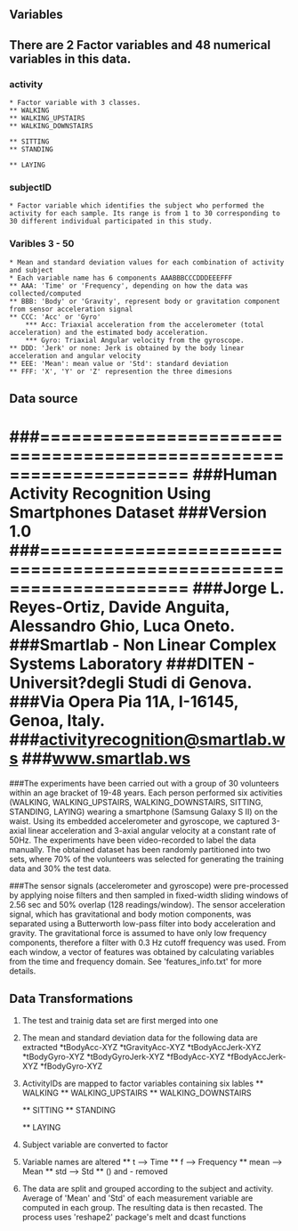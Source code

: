 ## Variables
## There are 2 Factor variables and 48 numerical variables in this data.


### activity
	* Factor variable with 3 classes.
	** WALKING
	** WALKING_UPSTAIRS
	** WALKING_DOWNSTAIRS

	** SITTING
	** STANDING

	** LAYING


### subjectID
	* Factor variable which identifies the subject who performed the activity for each sample. Its range is from 1 to 30 corresponding to 30 different individual participated in this study.

### Varibles 3 - 50
	* Mean and standard deviation values for each combination of activity and subject
	* Each variable name has 6 components AAABBBCCCDDDEEEFFF
	** AAA: 'Time' or 'Frequency', depending on how the data was collected/computed
	** BBB: 'Body' or 'Gravity', represent body or gravitation component from sensor acceleration signal
	** CCC: 'Acc' or 'Gyro'
		*** Acc: Triaxial acceleration from the accelerometer (total acceleration) and the estimated body acceleration.
		*** Gyro: Triaxial Angular velocity from the gyroscope.
	** DDD: 'Jerk' or none: Jerk is obtained by the body linear acceleration and angular velocity
	** EEE: 'Mean': mean value or 'Std': standard deviation
	** FFF: 'X', 'Y' or 'Z' represention the three dimesions

## Data source
###==================================================================
###Human Activity Recognition Using Smartphones Dataset
###Version 1.0
###==================================================================
###Jorge L. Reyes-Ortiz, Davide Anguita, Alessandro Ghio, Luca Oneto.
###Smartlab - Non Linear Complex Systems Laboratory
###DITEN - Universit?degli Studi di Genova.
###Via Opera Pia 11A, I-16145, Genoa, Italy.
###activityrecognition@smartlab.ws
###www.smartlab.ws
==================================================================

###The experiments have been carried out with a group of 30 volunteers within an age bracket of 19-48 years. Each person performed six activities (WALKING, WALKING_UPSTAIRS, WALKING_DOWNSTAIRS, SITTING, STANDING, LAYING) wearing a smartphone (Samsung Galaxy S II) on the waist. Using its embedded accelerometer and gyroscope, we captured 3-axial linear acceleration and 3-axial angular velocity at a constant rate of 50Hz. The experiments have been video-recorded to label the data manually. The obtained dataset has been randomly partitioned into two sets, where 70% of the volunteers was selected for generating the training data and 30% the test data. 

###The sensor signals (accelerometer and gyroscope) were pre-processed by applying noise filters and then sampled in fixed-width sliding windows of 2.56 sec and 50% overlap (128 readings/window). The sensor acceleration signal, which has gravitational and body motion components, was separated using a Butterworth low-pass filter into body acceleration and gravity. The gravitational force is assumed to have only low frequency components, therefore a filter with 0.3 Hz cutoff frequency was used. From each window, a vector of features was obtained by calculating variables from the time and frequency domain. See 'features_info.txt' for more details. 

## Data Transformations

1. The test and trainig data set are first merged into one
2. The mean and standard deviation data for the following data are extracted
	*tBodyAcc-XYZ
	*tGravityAcc-XYZ
	*tBodyAccJerk-XYZ
	*tBodyGyro-XYZ
	*tBodyGyroJerk-XYZ
	*fBodyAcc-XYZ
	*fBodyAccJerk-XYZ
	*fBodyGyro-XYZ
3. ActivityIDs are mapped to factor variables containing six lables
	** WALKING
	** WALKING_UPSTAIRS
	** WALKING_DOWNSTAIRS

	** SITTING
	** STANDING

	** LAYING

4. Subject variable are converted to factor
5. Variable names are altered
	** t --> Time
	** f --> Frequency
	** mean --> Mean
	** std --> Std
	** () and - removed
6. The data are split and grouped according to the subject and activity. Average of 'Mean' and 'Std' of each measurement variable are computed in each group. The resulting data is then recasted. The process uses 'reshape2' package's melt and dcast functions



